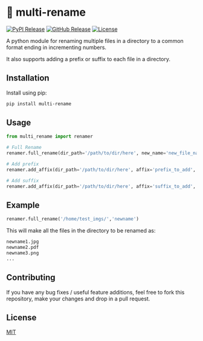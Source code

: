 # 📄 multi-rename

[![PyPI Release](https://img.shields.io/pypi/v/multi-rename?color=blue)](https://img.shields.io/pypi/v/multi-rename?color=blue)
[![GitHub Release](https://img.shields.io/github/v/release/pshkrh/multi-rename)](https://img.shields.io/github/v/release/pshkrh/multi-rename)
[![License](https://img.shields.io/pypi/l/multi-rename)](https://img.shields.io/pypi/l/multi-rename)

A python module for renaming multiple files in a directory to a common format ending in incrementing numbers.

It also supports adding a prefix or suffix to each file in a directory.

## Installation

Install using pip:

```sh
pip install multi-rename
```

## Usage

```Python
from multi_rename import renamer

# Full Rename
renamer.full_rename(dir_path='/path/to/dir/here', new_name='new_file_name')

# Add prefix
renamer.add_affix(dir_path='/path/to/dir/here', affix='prefix_to_add', affix_type='prefix')

# Add suffix
renamer.add_affix(dir_path='/path/to/dir/here', affix='suffix_to_add', affix_type='suffix')

```

## Example

```Python
renamer.full_rename('/home/test_imgs/','newname')
```

This will make all the files in the directory to be renamed as:

```md
newname1.jpg
newname2.pdf
newname3.png
...
```

## Contributing

If you have any bug fixes / useful feature additions, feel free to fork this repository, make your changes and drop in a pull request.

## License

[MIT](https://github.com/pshkrh/multi-rename/blob/master/LICENSE)
